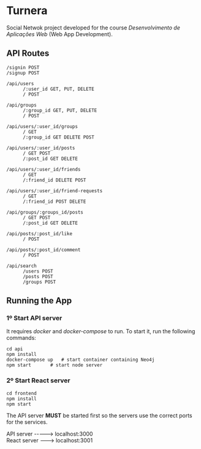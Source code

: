 # Turnera
Social Netwok project developed for the course *Desenvolvimento de Aplicações Web* (Web App Development).

## API Routes
```text
/signin POST
/signup POST

/api/users
	  /:user_id GET, PUT, DELETE
	  / POST

/api/groups
	  /:group_id GET, PUT, DELETE
	  / POST

/api/users/:user_id/groups
	  / GET
	  /:group_id GET DELETE POST

/api/users/:user_id/posts
	  / GET POST
	  /:post_id GET DELETE

/api/users/:user_id/friends
	  / GET
	  /:friend_id DELETE POST

/api/users/:user_id/friend-requests
	  / GET
	  /:friend_id POST DELETE

/api/groups/:groups_id/posts
	  / GET POST
	  /:post_id GET DELETE

/api/posts/:post_id/like
	  / POST

/api/posts/:post_id/comment
	  / POST

/api/search
	  /users POST
	  /posts POST
	  /groups POST
```

## Running the App
### 1º Start API server
It requires _docker_ and _docker-compose_ to run.
To start it, run the following commands:
```
cd api
npm install
docker-compose up	# start container containing Neo4j
npm start		# start node server
```

### 2º Start React server
```
cd frontend
npm install
npm start
```

The API server **MUST** be started first so the servers use the correct ports for the services.

API server -----> localhost:3000  
React server ---> localhost:3001
